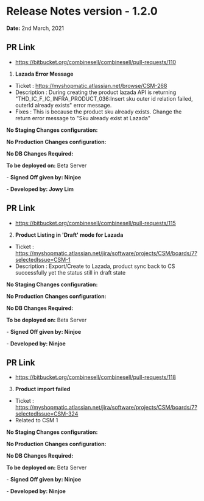 # Release Notes version - 1.2.0

**Date:** 2nd March, 2021

## PR Link 
- https://bitbucket.org/combinesell/combinesell/pull-requests/110

1. **Lazada Error Message**

- Ticket : https://myshopmatic.atlassian.net/browse/CSM-268
- Description : During creating the product lazada API is returning "THD_IC_F_IC_INFRA_PRODUCT_036:Insert sku outer id relation failed, outerId already exists" error message.
- Fixes : This is because the product sku already exists. Change the return error message to "Sku already exist at Lazada"

**No Staging Changes configuration:**

**No Production Changes configuration:**

**No DB Changes Required:**

**To be deployed on:** Beta Server

\- **Signed Off given by: Ninjoe**

\- **Developed by: Jowy Lim**          









## PR Link
- https://bitbucket.org/combinesell/combinesell/pull-requests/115

2. **Product Listing in 'Draft' mode for Lazada**

- Ticket : https://myshopmatic.atlassian.net/jira/software/projects/CSM/boards/7?selectedIssue=CSM-1
- Description : Export/Create to Lazada, product sync back to CS successfully yet the status still in draft state

**No Staging Changes configuration:**

**No Production Changes configuration:**

**No DB Changes Required:**

**To be deployed on:** Beta Server

\- **Signed Off given by: Ninjoe**

\- **Developed by: Ninjoe**










## PR Link
- https://bitbucket.org/combinesell/combinesell/pull-requests/118

3. **Product import failed**

- Ticket : https://myshopmatic.atlassian.net/jira/software/projects/CSM/boards/7?selectedIssue=CSM-324
- Related to CSM 1

**No Staging Changes configuration:**

**No Production Changes configuration:**

**No DB Changes Required:**

**To be deployed on:** Beta Server

\- **Signed Off given by: Ninjoe**

\- **Developed by: Ninjoe**
